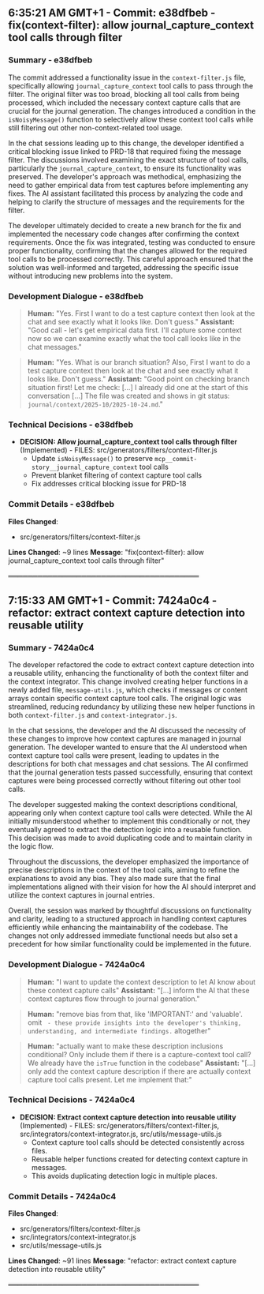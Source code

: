 

## 6:35:21 AM GMT+1 - Commit: e38dfbeb - fix(context-filter): allow journal_capture_context tool calls through filter

### Summary - e38dfbeb

The commit addressed a functionality issue in the `context-filter.js` file, specifically allowing `journal_capture_context` tool calls to pass through the filter. The original filter was too broad, blocking all tool calls from being processed, which included the necessary context capture calls that are crucial for the journal generation. The changes introduced a condition in the `isNoisyMessage()` function to selectively allow these context tool calls while still filtering out other non-context-related tool usage.

In the chat sessions leading up to this change, the developer identified a critical blocking issue linked to PRD-18 that required fixing the message filter. The discussions involved examining the exact structure of tool calls, particularly the `journal_capture_context`, to ensure its functionality was preserved. The developer's approach was methodical, emphasizing the need to gather empirical data from test captures before implementing any fixes. The AI assistant facilitated this process by analyzing the code and helping to clarify the structure of messages and the requirements for the filter.

The developer ultimately decided to create a new branch for the fix and implemented the necessary code changes after confirming the context requirements. Once the fix was integrated, testing was conducted to ensure proper functionality, confirming that the changes allowed for the required tool calls to be processed correctly. This careful approach ensured that the solution was well-informed and targeted, addressing the specific issue without introducing new problems into the system.

### Development Dialogue - e38dfbeb

> **Human:** "Yes. First I want to do a test capture context then look at the chat and see exactly what it looks like. Don't guess."
> **Assistant:** "Good call - let's get empirical data first. I'll capture some context now so we can examine exactly what the tool call looks like in the chat messages."

> **Human:** "Yes. What is our branch situation? Also, First I want to do a test capture context then look at the chat and see exactly what it looks like. Don't guess."
> **Assistant:** "Good point on checking branch situation first! Let me check: [...] I already did one at the start of this conversation [...] The file was created and shows in git status: `journal/context/2025-10/2025-10-24.md`."

### Technical Decisions - e38dfbeb

- **DECISION: Allow journal_capture_context tool calls through filter** (Implemented) - FILES: src/generators/filters/context-filter.js
  - Update `isNoisyMessage()` to preserve `mcp__commit-story__journal_capture_context` tool calls
  - Prevent blanket filtering of context capture tool calls
  - Fix addresses critical blocking issue for PRD-18

### Commit Details - e38dfbeb

**Files Changed**:
- src/generators/filters/context-filter.js

**Lines Changed**: ~9 lines
**Message**: "fix(context-filter): allow journal_capture_context tool calls through filter"

═══════════════════════════════════════



## 7:15:33 AM GMT+1 - Commit: 7424a0c4 - refactor: extract context capture detection into reusable utility

### Summary - 7424a0c4

The developer refactored the code to extract context capture detection into a reusable utility, enhancing the functionality of both the context filter and the context integrator. This change involved creating helper functions in a newly added file, `message-utils.js`, which checks if messages or content arrays contain specific context capture tool calls. The original logic was streamlined, reducing redundancy by utilizing these new helper functions in both `context-filter.js` and `context-integrator.js`.

In the chat sessions, the developer and the AI discussed the necessity of these changes to improve how context captures are managed in journal generation. The developer wanted to ensure that the AI understood when context capture tool calls were present, leading to updates in the descriptions for both chat messages and chat sessions. The AI confirmed that the journal generation tests passed successfully, ensuring that context captures were being processed correctly without filtering out other tool calls.

The developer suggested making the context descriptions conditional, appearing only when context capture tool calls were detected. While the AI initially misunderstood whether to implement this conditionally or not, they eventually agreed to extract the detection logic into a reusable function. This decision was made to avoid duplicating code and to maintain clarity in the logic flow.

Throughout the discussions, the developer emphasized the importance of precise descriptions in the context of the tool calls, aiming to refine the explanations to avoid any bias. They also made sure that the final implementations aligned with their vision for how the AI should interpret and utilize the context captures in journal entries.

Overall, the session was marked by thoughtful discussions on functionality and clarity, leading to a structured approach in handling context captures efficiently while enhancing the maintainability of the codebase. The changes not only addressed immediate functional needs but also set a precedent for how similar functionality could be implemented in the future.

### Development Dialogue - 7424a0c4

> **Human:** "I want to update the context description to let AI know about these context capture calls"
> **Assistant:** "[...] inform the AI that these context captures flow through to journal generation."

> **Human:** "remove bias from that, like 'IMPORTANT:' and 'valuable'. omit ` - these provide insights into the developer's thinking, understanding, and intermediate findings.` altogether"

> **Human:** "actually want to make these description inclusions conditional? Only include them if there is a capture-context tool call? We already have the `isTrue` function in the codebase"
> **Assistant:** "[...] only add the context capture description if there are actually context capture tool calls present. Let me implement that:"

### Technical Decisions - 7424a0c4

- **DECISION: Extract context capture detection into reusable utility** (Implemented) - FILES: src/generators/filters/context-filter.js, src/integrators/context-integrator.js, src/utils/message-utils.js
  - Context capture tool calls should be detected consistently across files.
  - Reusable helper functions created for detecting context capture in messages.
  - This avoids duplicating detection logic in multiple places.

### Commit Details - 7424a0c4

**Files Changed**:
- src/generators/filters/context-filter.js
- src/integrators/context-integrator.js
- src/utils/message-utils.js

**Lines Changed**: ~91 lines
**Message**: "refactor: extract context capture detection into reusable utility"

═══════════════════════════════════════

